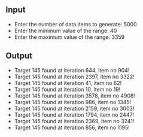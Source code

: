 ## Input

- Enter the number of data items to generate: 5000
- Enter the minimum value of the range: 40 
- Enter the maximum value of the range: 3359

## Output

- Target 145 found at iteration 644, item no 904!  
- Target 145 found at iteration 2397, item no 3322!
- Target 145 found at iteration 41, item no 62!
- Target 145 found at iteration 10, item no 19!
- Target 145 found at iteration 3578, item no 4908!
- Target 145 found at iteration 986, item no 1345!
- Target 145 found at iteration 2159, item no 3003!
- Target 145 found at iteration 1794, item no 2447!
- Target 145 found at iteration 2369, item no 3241!
- Target 145 found at iteration 856, item no 1195!
